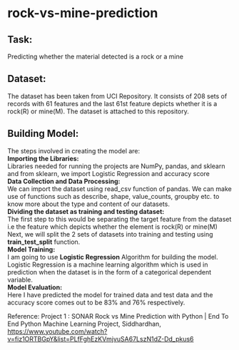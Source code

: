 # rock-vs-mine-prediction
## Task: </br>
Predicting whether the material detected is a rock or a mine
## Dataset: </br>
The dataset has been taken from UCI Repository. It consists of 208 sets of records with 61 features and the last 61st feature depicts whether it is a rock(R) or mine(M). The dataset is attached to this repository.
## Building Model:</br>
The steps involved in creating the model are:</br>
<b> Importing the Libraries: </b><br/>
Libraries needed for running the projects are NumPy, pandas, and sklearn and from sklearn, we import Logistic Regression and accuracy score</br>
<b> Data Collection and Data Processing:</b><br/>
We can import the dataset using read_csv function of pandas. We can make use of functions such as describe, shape, value_counts, groupby etc. to know more about the type and content of our datasets.</br>
<b> Dividing the dataset as training and testing dataset:</b><br/>
The first step to this would be separating the target feature from the dataset i.e the feature which depicts whether the element is rock(R) or mine(M)<br/>
Next, we will split the 2 sets of datasets into training and testing using <b> train_test_split</b> function.</br>
<b>Model Training: </b><br/>
I am going to use <b>Logistic Regression</b> Algorithm for building the model.</br>
Logistic Regression is a machine learning algorithm which is used in prediction when the dataset is in the form of a categorical dependent variable. </br>
<b>Model Evaluation:</b></br>
Here I have predicted the model for trained data and test data and the accuracy score comes out to be 83% and 76% respectively.</br>

Reference: Project 1 : SONAR Rock vs Mine Prediction with Python | End To End Python Machine Learning Project, 
Siddhardhan, https://www.youtube.com/watch?v=fiz1ORTBGpY&list=PLfFghEzKVmjvuSA67LszN1dZ-Dd_pkus6




